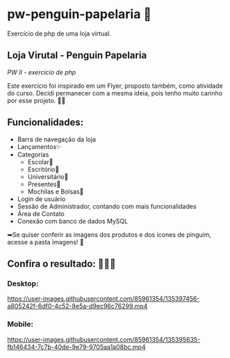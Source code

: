 # pw-penguin-papelaria 🐧
Exercício de php de uma loja virtual.

## Loja Virutal - Penguin Papelaria ##
_PW II - exercício de php_

Este exercício foi inspirado em um Flyer, proposto também, como atividade do curso. Decidi 
permanecer com a mesma ideia, pois tenho muito carinho por esse projeto. 💜🐧

## Funcionalidades:

* Barra de navegação da loja
* Lançamentos✨
* Categorias
  * Escolar📘
  * Escritório📁
  * Universitário📓 
  * Presentes🎁
  * Mochilas e Bolsas🎒
* Login de usuário 
* Sessão de Administrador, contando com mais funcionalidades
* Área de Contato
* Conexão com banco de dados MySQL

➡Se quiser conferir as imagens dos produtos e dos ícones de pinguim, acesse a pasta imagens! 📁






## Confira o resultado: 🐧💜✨


### Desktop:

https://user-images.githubusercontent.com/85961354/135397456-a805242f-6df0-4c52-8e5a-d9ec96c76299.mp4





### Mobile:

https://user-images.githubusercontent.com/85961354/135395635-fb146434-7c7b-40de-9e79-9705aa1a08bc.mp4







